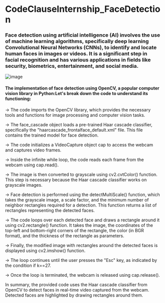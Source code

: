 # CodeClauseInternship_FaceDetection

### Face detection using artificial intelligence (AI) involves the use of machine learning algorithms, specifically deep learning Convolutional Neural Networks (CNNs), to identify and locate human faces in images or videos. It is a significant step in facial recognition and has various applications in fields like security, biometrics, entertainment, and social media.

![image](https://github.com/pavankalyanchittala/CodeClauseInternship_FaceDetection/assets/117903644/d7b8f224-c5db-4426-9b6a-14936bb71fbf)



#### The implementation of face detection using OpenCV, a popular computer vision library in Python:Let's break down the code to understand its functioning:

-> The code imports the OpenCV library, which provides the necessary tools and functions for image processing and computer vision tasks.

-> The face_cascade object loads a pre-trained Haar cascade classifier, specifically the "haarcascade_frontalface_default.xml" file. This file contains the trained model for face detection.

-> The code initializes a VideoCapture object cap to access the webcam and captures video frames.

-> Inside the infinite while loop, the code reads each frame from the webcam using cap.read().

-> The image is then converted to grayscale using cv2.cvtColor() function. This step is necessary because the Haar cascade classifier works on grayscale images.

-> Face detection is performed using the detectMultiScale() function, which takes the grayscale image, a scale factor, and the minimum number of neighbor rectangles required for a detection. This function returns a list of rectangles representing the detected faces.

-> The code loops over each detected face and draws a rectangle around it using cv2.rectangle() function. It takes the image, the coordinates of the top-left and bottom-right corners of the rectangle, the color (in BGR format), and the thickness of the rectangle as parameters.

-> Finally, the modified image with rectangles around the detected faces is displayed using cv2.imshow() function.

-> The loop continues until the user presses the "Esc" key, as indicated by the condition if k==27.

-> Once the loop is terminated, the webcam is released using cap.release().

In summary, the provided code uses the Haar cascade classifier from ​OpenCV to detect faces in real-time video captured from the webcam. Detected faces are highlighted by drawing rectangles around them.
